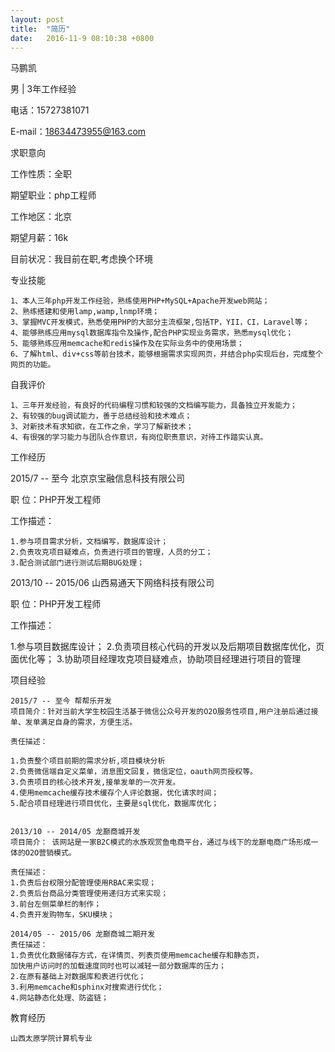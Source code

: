 ```yaml
---
layout: post
title:  "简历"
date:   2016-11-9 08:10:38 +0800
---
```

马鹏凯

男 | 3年工作经验

电话：15727381071 

E-mail：18634473955@163.com

求职意向

工作性质：全职

期望职业：php工程师

工作地区：北京

期望月薪：16k

目前状况：我目前在职,考虑换个环境


专业技能

	1、本人三年php开发工作经验，熟练使用PHP+MySQL+Apache开发web网站；
	2、熟练搭建和使用lamp,wamp,lnmp环境；
	3、掌握MVC开发模式，熟悉使用PHP的大部分主流框架,包括TP，YII，CI，Laravel等；
	4、能够熟练应用mysql数据库指令及操作,配合PHP实现业务需求，熟悉mysql优化；
	5、能够熟练应用memcache和redis操作及在实际业务中的使用场景；
	6、了解html、div+css等前台技术，能够根据需求实现网页，并结合php实现后台，完成整个网页的功能。


自我评价

	1、三年开发经验，有良好的代码编程习惯和较强的文档编写能力，具备独立开发能力；
	2、有较强的bug调试能力，善于总结经验和技术难点；
	3、对新技术有求知欲，在工作之余，学习了解新技术；
	4、有很强的学习能力与团队合作意识，有岗位职责意识，对待工作踏实认真。 


工作经历

2015/7 -- 至今   北京京宝融信息科技有限公司

职    位：PHP开发工程师

工作描述：

	1.参与项目需求分析，文档编写，数据库设计；
	2.负责攻克项目疑难点，负责进行项目的管理，人员的分工；
	3.配合测试部门进行测试后期BUG处理；

2013/10 -- 2015/06  山西易通天下网络科技有限公司

职    位：PHP开发工程师

工作描述：

  1.参与项目数据库设计；
  2.负责项目核心代码的开发以及后期项目数据库优化，页面优化等；
  3.协助项目经理攻克项目疑难点，协助项目经理进行项目的管理


项目经验 

	2015/7 -- 至今 帮帮乐开发
	项目简介：针对当前大学生校园生活基于微信公众号开发的O2O服务性项目,用户注册后通过接单、发单满足自身的需求，方便生活。

	责任描述：

	1.负责整个项目前期的需求分析,项目模块分析
	2.负责微信端自定义菜单，消息图文回复，微信定位，oauth网页授权等。
	3.负责项目的核心技术开发,接单发单的一次开发。
	4.使用memcache缓存技术缓存个人评论数据，优化请求时间；
	5.配合项目经理进行项目优化，主要是sql优化，数据库优化；
	

	2013/10 -- 2014/05 龙巅商城开发
	项目简介： 该网站是一家B2C模式的水族观赏鱼电商平台，通过与线下的龙巅电商广场形成一体的O2O营销模式。

	责任描述：
	1.负责后台权限分配管理使用RBAC来实现；
	2.负责后台商品分类管理使用递归方式来实现；
	3.前台左侧菜单栏的制作；                         
	4.负责开发购物车，SKU模块；

	2014/05 -- 2015/06 龙巅商城二期开发
	责任描述：                                                           
	1.负责优化数据储存方式，在详情页、列表页使用memcache缓存和静态页，
	加快用户访问时的加载速度同时也可以减轻一部分数据库的压力；              
	2.在原有基础上对数据库和表进行优化；                                 
	3.利用memcache和sphinx对搜索进行优化；
	4.网站静态化处理、防盗链；    

教育经历

	山西太原学院计算机专业 